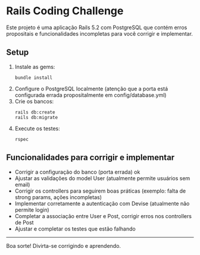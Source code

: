 
# Rails Coding Challenge

Este projeto é uma aplicação Rails 5.2 com PostgreSQL que contém erros propositais e funcionalidades incompletas para você corrigir e implementar.

## Setup

1. Instale as gems:
   ```
   bundle install
   ```
2. Configure o PostgreSQL localmente (atenção que a porta está configurada errada propositalmente em config/database.yml)
3. Crie os bancos:
   ```
   rails db:create
   rails db:migrate
   ```
4. Execute os testes:
   ```
   rspec
   ```

## Funcionalidades para corrigir e implementar

- Corrigir a configuração do banco (porta errada) ok
- Ajustar as validações do model User (atualmente permite usuários sem email)
- Corrigir os controllers para seguirem boas práticas (exemplo: falta de strong params, ações incompletas)
- Implementar corretamente a autenticação com Devise (atualmente não permite login)
- Completar a associação entre User e Post, corrigir erros nos controllers de Post
- Ajustar e completar os testes que estão falhando

---

Boa sorte! Divirta-se corrigindo e aprendendo.
